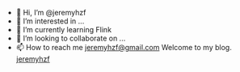 - 👋 Hi, I’m @jeremyhzf
- 👀 I’m interested in ...
- 🌱 I’m currently learning Flink
- 💞️ I’m looking to collaborate on ...
- 📫 How to reach me jeremyhzf@gmail.com
Welcome to my blog. [jeremyhzf](jeremyhzf.com)

<!---
jeremyhzf/jeremyhzf is a ✨ special ✨ repository because its `README.md` (this file) appears on your GitHub profile.
You can click the Preview link to take a look at your changes.
--->
